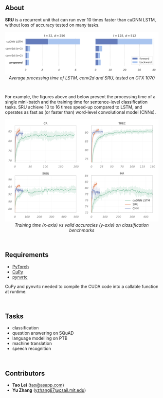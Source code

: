 
## About

**SRU** is a recurrent unit that can run over 10 times faster than cuDNN LSTM, without loss of accuracy tested on many tasks. 

<p align="center">
<img width=620 src="imgs/speed.png"><br>
<i>Average processing time of LSTM, conv2d and SRU, tested on GTX 1070</i><br>
</p>

<br>

For example, the figures above and below present the processing time of a single mini-batch and the training time for sentence-level classification tasks. SRU achieve 10 to 16 times speed-up compared to LSTM, and operates as fast as (or faster than) word-level convolutional model (CNNs).

<p align="center">
<img width=550 src="imgs/classification.png"><br>
<i>Training time (x-axis) vs valid accuracies (y-axis) on classification benchmarks</i><br>
</p>

<br>

## Requirements
 - [PyTorch](http://pytorch.org/)
 - [CuPy](https://cupy.chainer.org/)
 - [pynvrtc](https://github.com/NVIDIA/pynvrtc)
 
CuPy and pynvrtc needed to compile the CUDA code into a callable function at runtime.

<br>

## Tasks
 - classification
 - question answering on SQuAD
 - language modelling on PTB
 - machine translation
 - speech recognition
 
<br>

## Contributors
-  **Tao Lei** (tao@asapp.com)
-  **Yu Zhang** (yzhang87@csail.mit.edu)

